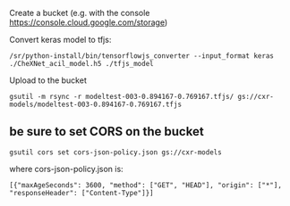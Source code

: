 Create a bucket (e.g. with the console https://console.cloud.google.com/storage)

Convert keras model to tfjs:
```
/sr/python-install/bin/tensorflowjs_converter --input_format keras ./CheXNet_acil_model.h5 ./tfjs_model
```

Upload to the bucket
```
gsutil -m rsync -r modeltest-003-0.894167-0.769167.tfjs/ gs://cxr-models/modeltest-003-0.894167-0.769167.tfjs
```

## be sure to set CORS on the bucket
```
gsutil cors set cors-json-policy.json gs://cxr-models
```

where cors-json-policy.json is:

```
[{"maxAgeSeconds": 3600, "method": ["GET", "HEAD"], "origin": ["*"], "responseHeader": ["Content-Type"]}]
```
